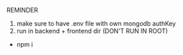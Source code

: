 REMINDER
1) make sure to have .env file with own mongodb authKey 
2) run in backend + frontend dir (DON'T RUN IN ROOT)
- npm i
<!-- kept for archival -->
<!-- npm install --save react-router-dom -->
<!-- npm install @types/node --save-dev -->
